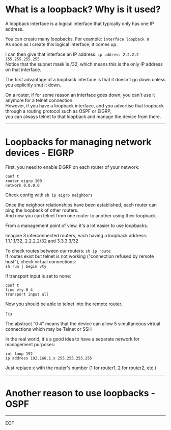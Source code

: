 # What is a loopback? Why is it used?

A loopback interface is a logical interface that typically only has one IP address.  

You can create many loopbacks. For example: `interface loopback 0`  
As soon as I create this logical interface, it comes up.  

I can then give that interface an IP address: `ip address 2.2.2.2 255.255.255.255`  
Notice that the subnet mask is /32, which means this is the only IP address on that interface.  

The first advantage of a loopback interface is that it doesn't go down unless you explicitly shut it down.

On a router, if for some reason an interface goes down, you can't use it anymore for a telnet connection.  
However, if you have a loopback interface, and you advertise that loopback through a routing protocol such as OSPF or EIGRP,  
you can always telnet to that loopback and manage the device from there.  

---

# Loopbacks for managing network devices - EIGRP

First, you need to enable EIGRP on each router of your network: 
```
conf t
router eigrp 100
network 0.0.0.0  
```

Check config with `sh ip eigrp neighbors`  

Once the neighbor relationships have been established, each router can ping the loopback of other routers.  
And now you can telnet from one router to another using their loopback.  

From a management point of view, it's a lot easier to use loopbacks.  

Imagine 3 interconnected routers, each having a loopback address: 1.1.1.1/32, 2.2.2.2/32 and 3.3.3.3/32  

To check routes between our routers: `sh ip route`  
If routes exist but telnet is not working ("connection refused by remote host"), check virtual connections:  
`sh run | begin vty`  

if transport input is set to none:
```
conf t
line vty 0 4
transport input all
```

Now you should be able to telnet into the remote router.

>[!tip]
>The abstract “0 4” means that the device can allow 5 simultaneous virtual connections which may be Telnet or SSH

In the real world, it's a good idea to have a separate network for management purposes:
```
int loop 192
ip address 192.168.1.x 255.255.255.255
```
Just replace x with the router's number (1 for router1, 2 for router2, etc.)  

---

# Another reason to use loopbacks - OSPF



---
EOF
